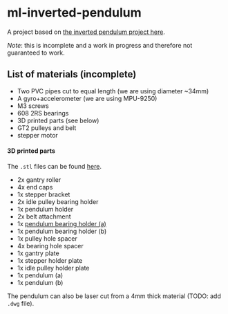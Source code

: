 # ml-inverted-pendulum

A project based on [the inverted pendulum project here](https://www.instructables.com/Inverted-Pendulum-Control-Theory-and-Dynamics/).

*Note*: this is incomplete and a work in progress and therefore not guaranteed to work.


## List of materials (incomplete)
- Two PVC pipes cut to equal length (we are using diameter ~34mm)
- A gyro+accelerometer (we are using MPU-9250)
- M3 screws
- 608 2RS bearings
- 3D printed parts (see below)
- GT2 pulleys and belt
- stepper motor

#### 3D printed parts
The `.stl` files can be found [here](parts_3d_print).

- 2x gantry roller
- 4x end caps
- 1x stepper bracket
- 2x idle pulley bearing holder
- 1x pendulum holder
- 2x belt attachment
- 1x [pendulum bearing holder (a)](parts_3d_print/PendulumBearingHolder_a.stl)
- 1x pendulum bearing holder (b)
- 1x pulley hole spacer
- 4x bearing hole spacer
- 1x gantry plate
- 1x stepper holder plate
- 1x idle pulley holder plate
- 1x pendulum (a)
- 1x pendulum (b)

The pendulum can also be laser cut from a 4mm thick material (TODO: add `.dwg` file).
